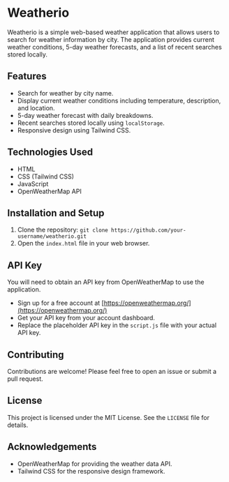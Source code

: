 # Weatherio

Weatherio is a simple web-based weather application that allows users to search for weather information by city. The application provides current weather conditions, 5-day weather forecasts, and a list of recent searches stored locally.

## Features

- Search for weather by city name.
- Display current weather conditions including temperature, description, and location.
- 5-day weather forecast with daily breakdowns.
- Recent searches stored locally using `localStorage`.
- Responsive design using Tailwind CSS.

## Technologies Used

- HTML
- CSS (Tailwind CSS)
- JavaScript
- OpenWeatherMap API

## Installation and Setup

1. Clone the repository: `git clone https://github.com/your-username/weatherio.git`
2. Open the `index.html` file in your web browser.

## API Key

You will need to obtain an API key from OpenWeatherMap to use the application.

- Sign up for a free account at [https://openweathermap.org/](https://openweathermap.org/)
- Get your API key from your account dashboard.
- Replace the placeholder API key in the `script.js` file with your actual API key.

## Contributing

Contributions are welcome! Please feel free to open an issue or submit a pull request.

## License

This project is licensed under the MIT License. See the `LICENSE` file for details.

## Acknowledgements

- OpenWeatherMap for providing the weather data API.
- Tailwind CSS for the responsive design framework.
